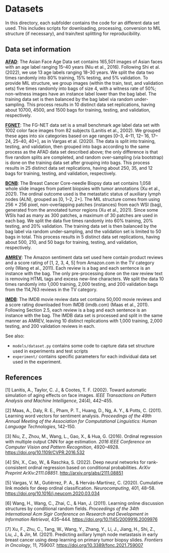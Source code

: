 # Datasets

In this directory, each subfolder contains the code for an different data set used. This includes scripts for downloading, processing, conversion to MIL structure (if necessary), and train/test splitting for reproducibility.

## Data set information

[**AFAD**](https://afad-dataset.github.io): The Asian Face Age Data set contains 165,501 images of Asian faces with an age label ranging 15–40 years (Niu et al., 2016). Following Shi et al. (2022), we use 13 age labels ranging 18–30 years. We split the data two times randomly into 80% training, 15% testing, and 5% validation. To provide MIL structure, we group images (within the train, test, and validation sets) five times randomly into bags of size 4, with a witness rate of 50%; non-witness images have an instance label lower than the bag label. The training data set is then balanced by the bag label via random under-sampling. This process results in 10 distinct data set replications, having about 10700, 4500, and 1500 bags for training, testing, and validation, respectively.

[**FGNET**](https://yanweifu.github.io/FG_NET_data/index.html): The FG-NET data set is a small benchmark age label data set with 1002 color face images from 82 subjects (Lanitis et al., 2002). We grouped these ages into six categories based on age ranges [0–3, 4–11, 12– 16, 17–24, 25–40, 40+], as in Vargas et al. (2020). The data is split into training, testing, and validation, then grouped into bags according to the same process as the AFAD data set described above; the only difference is that five random splits are completed, and random over-sampling (via bootstrap) is done on the training data set after grouping into bags. This process results in 25 distinct data set replications, having about 250, 35, and 12 bags for training, testing, and validation, respectively.

[**BCNB**](https://bupt-ai-cz.github.io/BCNB/): The Breast Cancer Core-needle Biopsy data set contains 1,058 whole slide images from patient biopsies with tumor annotations (Xu et al., 2021). The ordinal outcome used is the metastatic status of auxiliary lymph nodes (ALN), grouped as [0, 1–2, 2+]. The MIL structure comes from using 256 × 256 pixel, non-overlapping patches (instances) from each WSI (bag), generated from the annotated tumor regions (Xu et al., 2021). Since some WSIs had as many as 300 patches, a maximum of 30 patches are used in each bag. We split the data five times randomly into 60% training, 20% testing, and 20% validation. The training data set is then balanced by the bag label via random under-sampling, and the validation set is limited to 50 bags in total. This process results in 5 distinct data set replications, having about 500, 210, and 50 bags for training, testing, and validation, respectively.

[**AMREV**](http://sifaka.cs.uiuc.edu/~wang296/Data/): The Amazon sentiment data set used here contain product reviews and a score rating of [1, 2, 3, 4, 5] from Amazon.com in the TV category only (Wang et al., 2011). Each review is a bag and each sentence is an instance with the bag. The only pre-processing done on the raw review text is removing HTML tags and excess new-line characters. We split the data 10 times randomly into 1,000 training, 2,000 testing, and 200 validation bags from the 114,763 reviews in the TV category.

[**IMDB**](https://ai.stanford.edu/~amaas/data/sentiment/): The IMDB movie review data set contains 50,000 movie reviews and a score rating downloaded from IMDB (imdb.com) (Maas et al., 2011). Following Section 2.5, each review is a bag and each sentence is an instance with the bag. The IMDB data set is processed and split in the same manner as AMREV, leaving 10 distinct replications with 1,000 training, 2,000 testing, and 200 validation reviews in each.

See also: 
* `models/dataset.py` contains some code to capture data set structure used in experiments and test scripts
* `experiment/` contains specific parameters for each individual data set used in the experiment. 

## References

[1] Lanitis, A., Taylor, C. J., & Cootes, T. F. (2002). Toward automatic simulation of aging effects on face images. *IEEE Transactions on Pattern Analysis and Machine Intelligence*, 24(4), 442–455.

[2] Maas, A., Daly, R. E., Pham, P. T., Huang, D., Ng, A. Y., & Potts, C. (2011). Learning word vectors for sentiment analysis. *Proceedings of the 49th Annual Meeting of the Association for Computational Linguistics: Human Language Technologies*, 142–150.

[3] Niu, Z., Zhou, M., Wang, L., Gao, X., & Hua, G. (2016). Ordinal regression with multiple output CNN for age estimation. *2016 IEEE Conference on Computer Vision and Pattern Recognition*, 4920–4928. https://doi.org/10.1109/CVPR.2016.532

[4] Shi, X., Cao, W., & Raschka, S. (2022). Deep neural networks for rank-consistent ordinal regression based on conditional probabilities. *ArXiv Preprint ArXiv:2111.08851*. http://arxiv.org/abs/2111.08851

[5] Vargas, V. M., Gutiérrez, P. A., & Hervás-Martínez, C. (2020). Cumulative link models for deep ordinal classification. *Neurocomputing*, 401, 48–58. https://doi.org/10.1016/j.neucom.2020.03.034

[6] Wang, H., Wang, C., Zhai, C., & Han, J. (2011). Learning online discussion structures by conditional random fields. *Proceedings of the 34th International Acm Sigir Conference on Research and Development in Information Retrieval*, 435–444. https://doi.org/10.1145/2009916.2009976

[7] Xu, F., Zhu, C., Tang, W., Wang, Y., Zhang, Y., Li, J., Jiang, H., Shi, Z., Liu, J., & Jin, M. (2021). Predicting axillary lymph node metastasis in early breast cancer using deep learning on primary tumor biopsy slides. *Frontiers in Oncology*, 11, 759007. https://doi.org/10.3389/fonc.2021.759007
